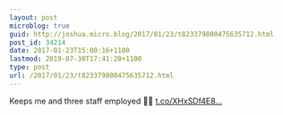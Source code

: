 ```yaml
---
layout: post
microblog: true
guid: http://joshua.micro.blog/2017/01/23/t823379800475635712.html
post_id: 34214
date: 2017-01-23T15:00:16+1100
lastmod: 2019-07-30T17:41:20+1100
type: post
url: /2017/01/23/t823379800475635712.html
---
```

Keeps me and three staff employed 🤘🏼 [t.co/XHxSDf4E8...](https://t.co/XHxSDf4E8n)

